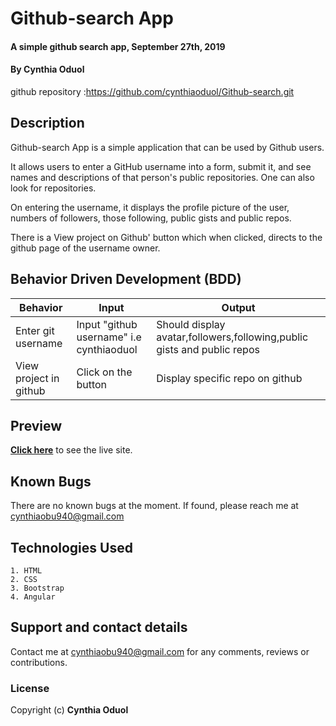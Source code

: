 # Github-search App
#### A simple github search app, September 27th, 2019
####  By **Cynthia Oduol**

github repository :https://github.com/cynthiaoduol/Github-search.git

## Description

Github-search App is a simple application that can be used by Github users.

It allows users to enter a GitHub username into a form, submit it, and see names and descriptions of that person's public repositories. One can also look for repositories.

On entering the username, it displays the profile picture of the user, numbers of followers, those following, public gists and public repos.

There is a View project on Github' button which when clicked, directs to the github page of the username owner.


## Behavior Driven Development (BDD)
|Behavior | Input | Output|
|---------| ------|-------|
|Enter git username| Input "github username" i.e cynthiaoduol | Should display avatar,followers,following,public gists and public repos |
| View project in github | Click on the button | Display specific repo on github |


## Preview
**[Click here](https://cynthiaoduol.github.io/Github-search)** to see the live site.

## Known Bugs
There are no known bugs at the moment. If found, please reach me at cynthiaobu940@gmail.com

## Technologies Used
    1. HTML
    2. CSS
    3. Bootstrap
    4. Angular

## Support and contact details
Contact me at cynthiaobu940@gmail.com for any comments, reviews or contributions.

### License
Copyright (c) **Cynthia Oduol**
